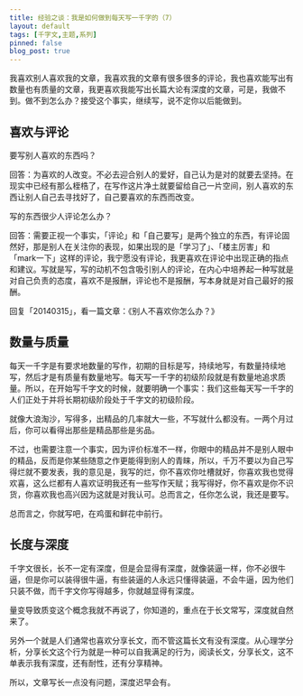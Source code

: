 ```yaml
---
title: 经验之谈：我是如何做到每天写一千字的（7）
layout: default
tags: [千字文,主题,系列]
pinned: false
blog_post: true
---
```


我喜欢别人喜欢我的文章，我喜欢我的文章有很多很多的评论，我也喜欢能写出有数量也有质量的文章，我更喜欢我能写出长篇大论有深度的文章，可是，我做不到。做不到怎么办？接受这个事实，继续写，说不定你以后能做到。

## 喜欢与评论

要写别人喜欢的东西吗？

回答：为喜欢的人改变。不必去迎合别人的爱好，自己认为是对的就要去坚持。在现实中已经有那么桎梏了，在写作这片净土就要留给自己一片空间，别人喜欢的东西让别人自己去寻找好了，自己要喜欢的东西而改变。

写的东西很少人评论怎么办？

回答：需要正视一个事实，「评论」和「自己要写」是两个独立的东西，有评论固然好，那是别人在关注你的表现，如果出现的是「学习了」、「楼主厉害」和「mark一下」这样的评论，我宁愿没有评论，我更喜欢在评论中出现正确的指点和建议。写就是写，写的动机不包含吸引别人的评论，在内心中培养起一种写就是对自己负责的态度，喜欢不是报酬，评论也不是报酬，写本身就是对自己最好的报酬。

回复「20140315」，看一篇文章：《别人不喜欢你怎么办？》

## 数量与质量

每天一千字是有要求地数量的写作，初期的目标是写，持续地写，有数量持续地写，然后才是有质量有数量地写。每天写一千字的初级阶段就是有数量地追求质量。所以，在开始写千字文的时候，就要明确一个事实：我们这些每天写一千字的人们正处于并将长期初级阶段处于千字文的初级阶段。

就像大浪淘沙，写得多，出精品的几率就大一些，不写就什么都没有。一两个月过后，你可以看得出那些是精品那些是劣品。

不过，也需要注意一个事实，因为评价标准不一样，你眼中的精品并不是别人眼中的精品，反而是你某些随意之作更能得到别人的青睐，所以，千万不要以为自己写得烂就不要发表，我的意见是，我写的烂，你不喜欢你吐槽就好，你喜欢我也觉得欢喜，这么烂都有人喜欢证明我还有一些写作天赋；我写得好，你不喜欢是你不识货，你喜欢我也高兴因为这就是对我认可。总而言之，任你怎么说，我还是要写。

总而言之，你就写吧，在鸡蛋和鲜花中前行。

## 长度与深度

千字文很长，长不一定有深度，但是会显得有深度，就像装逼一样，你不必很牛逼，但是你可以装得很牛逼，有些装逼的人永远只懂得装逼，不会牛逼，因为他们只装不做，而千字文你写得越多，你就越显得有深度。

量变导致质变这个概念我就不再说了，你知道的，重点在于长文常写，深度就自然来了。

另外一个就是人们通常也喜欢分享长文，而不管这篇长文有没有深度。从心理学分析，分享长文这个行为就是一种可以自我满足的行为，阅读长文，分享长文，这不单表示我有深度，还有耐性，还有分享精神。

所以，文章写长一点没有问题，深度迟早会有。
